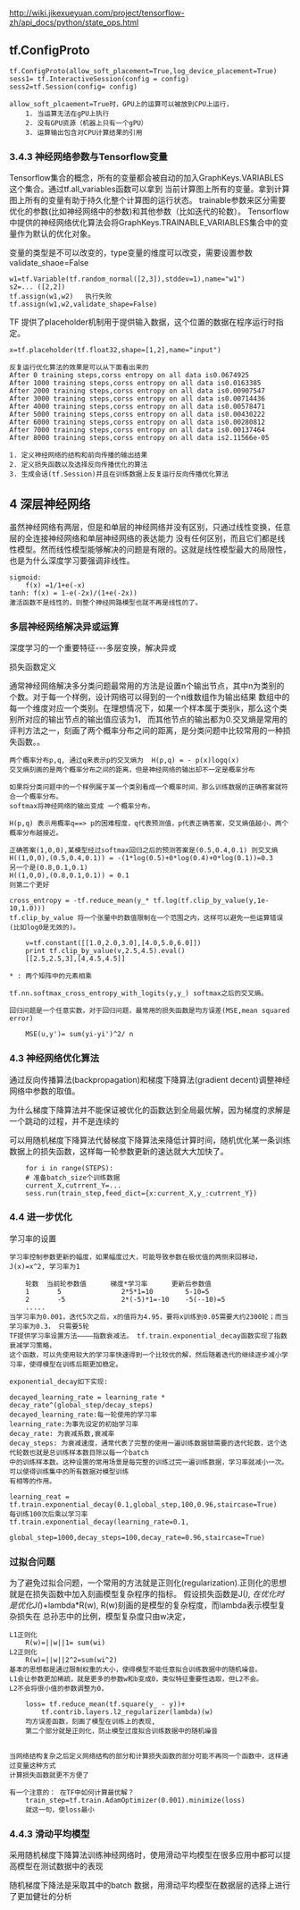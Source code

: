 http://wiki.jikexueyuan.com/project/tensorflow-zh/api_docs/python/state_ops.html

## tf.ConfigProto

    tf.ConfigProto(allow_soft_placement=True,log_device_placement=True)
    sess1= tf.InteractiveSession(config = config)
    sess2=tf.Session(config= config)
    
    allow_soft_plcaement=True时，GPU上的运算可以被放到CPU上运行，
        1. 当运算无法在gPU上执行
        2. 没有GPU资源（机器上只有一个gPU）
        3. 运算输出包含对CPU计算结果的引用
    
### 3.4.3 神经网络参数与Tensorflow变量
Tensorflow集合的概念，所有的变量都会被自动的加入GraphKeys.VARIABLES这个集合。通过tf.all_variables函数可以拿到
当前计算图上所有的变量。拿到计算图上所有的变量有助于持久化整个计算图的运行状态。
trainable参数来区分需要优化的参数(比如神经网络中的参数)和其他参数（比如迭代的轮数）。
Tensorflow中提供的神经网络优化算法会将GraphKeys.TRAINABLE_VARIABLES集合中的变量作为默认的优化对象。

变量的类型是不可以改变的，type变量的维度可以改变，需要设置参数 validate_shaoe=False

    w1=tf.Variable(tf.random_normal([2,3]),stddev=1),name="w1")
    s2=... ([2,2])
    tf.assign(w1,w2)   执行失败
    tf.assign(w1,w2,validate_shape=False)
    
TF 提供了placeholder机制用于提供输入数据，这个位置的数据在程序运行时指定。

    x=tf.placeholder(tf.float32,shape=[1,2],name="input")
    
    反复运行优化算法的效果是可以从下面看出来的
    After 0 training steps,corss entropy on all data is0.0674925
    After 1000 training steps,corss entropy on all data is0.0163385
    After 2000 training steps,corss entropy on all data is0.00907547
    After 3000 training steps,corss entropy on all data is0.00714436
    After 4000 training steps,corss entropy on all data is0.00578471
    After 5000 training steps,corss entropy on all data is0.00430222
    After 6000 training steps,corss entropy on all data is0.00280812
    After 7000 training steps,corss entropy on all data is0.00137464
    After 8000 training steps,corss entropy on all data is2.11566e-05
    
    1. 定义神经网络的结构和前向传播的输出结果
    2. 定义损失函数以及选择反向传播优化的算法
    3. 生成会话(tf.Session)并且在训练数据上反复运行反向传播优化算法
    

## 4 深层神经网络
虽然神经网络有两层，但是和单层的神经网络并没有区别，只通过线性变换，任意层的全连接神经网络和单层神经网络的表达能力
没有任何区别，而且它们都是线性模型。然而线性模型能够解决的问题是有限的。这就是线性模型最大的局限性，
也是为什么深度学习要强调非线性。

    sigmoid:
        f(x) =1/1+e(-x)
    tanh: f(x) = 1-e(-2x)/(1+e(-2x))
    激活函数不是线性的，则整个神经网路模型也就不再是线性的了。
    
    
### 多层神经网络解决异或运算
深度学习的一个重要特征---多层变换，解决异或

损失函数定义

通常神经网络解决多分类问题最常用的方法是设置n个输出节点，其中n为类别的个数。对于每一个样例，设计网络可以得到的一个n维数组作为输出结果
数组中的每一个维度对应一个类别。在理想情况下，如果一个样本属于类别k，那么这个类别所对应的输出节点的输出值应该为1，
而其他节点的输出都为0.交叉熵是常用的评判方法之一，刻画了两个概率分布之间的距离，是分类问题中比较常用的一种损失函数。。

    两个概率分布p,q, 通过q来表示p的交叉熵为  H(p,q) = - p(x)logq(x)
    交叉熵刻画的是两个概率分布之间的距离，但是神经网络的输出却不一定是概率分布
    
    如果将分类问题中的一个样例属于某一个类别看成一个概率时间，那么训练数据的正确答案就符合一个概率分布。
    softmax将神经网络的输出变成 一个概率分布，
    
    H(p,q) 表示用概率q==> p的困难程度，q代表预测值，p代表正确答案，交叉熵值越小，两个概率分布越接近。
    
    正确答案(1,0,0),某模型经过softmax回归之后的预测答案是(0.5,0.4,0.1) 则交叉熵
    H((1,0,0),(0.5,0.4,0.1)) = -(1*log(0.5)+0*log(0.4)+0*log(0.1))=0.3
    另一个是(0.8,0.1,0.1)
    H((1,0,0),(0.8,0.1,0.1)) = 0.1
    则第二个更好
    
    cross_entropy = -tf.reduce_mean(y_* tf.log(tf.clip_by_value(y,1e-10,1.0)))
    tf.clip_by_value 将一个张量中的数值限制在一个范围之内，这样可以避免一些运算错误(比如log0是无效的)。
    
        v=tf.constant([[1.0,2.0,3.0],[4.0,5.0,6.0]])
        print tf.clip_by_value(v,2.5,4.5).eval()
        [[2.5,2.5,3],[4,4.5,4.5]]
        
    * : 两个矩阵中的元素相乘
    
    tf.nn.softmax_cross_entropy_with_logits(y,y_) softmax之后的交叉熵。
    
    回归问题是一个任意实数，对于回归问题，最常用的损失函数是均方误差(MSE,mean squared error)
    
        MSE(u,y')= sum(yi-yi')^2/ n
        
    
    
### 4.3 神经网络优化算法
通过反向传播算法(backpropagation)和梯度下降算法(gradient decent)调整神经网络中参数的取值。

为什么梯度下降算法并不能保证被优化的函数达到全局最优解，因为梯度的求解是一个跳动的过程，并不是连续的

可以用随机梯度下降算法代替梯度下降算法来降低计算时间，随机优化某一条训练数据上的损失函数，这样每一轮参数更新的速达就大大加快了。

        for i in range(STEPS):
        # 准备batch_size个训练数据
        current_X,cutrrent_Y=...
        sess.run(train_step,feed_dict={x:current_X,y_:cutrrent_Y})


### 4.4 进一步优化
学习率的设置

    学习率控制参数更新的幅度，如果幅度过大，可能导致参数在极优值的两侧来回移动，
    J(x)=x^2, 学习率为1
    
        轮数  当前轮参数值      梯度*学习率      更新后参数值
        1       5               2*5*1=10        5-10=5
        2       -5              2*(-5)*1=-10    -5(--10)=5
        .....
    当学习率为0.001，迭代5次之后，x的值将为4.95，要将x训练到0.05需要大约2300轮；而当学习率为0.3， 只需要5轮
    TF提供学习率设置方法————指数衰减法。 tf.train.exponential_decay函数实现了指数衰减学习策略，
    这个函数，可以先使用较大的学习率快速得到一个比较优的解，然后随着迭代的继续逐步减小学习率，使得模型在训练后期更加稳定。
    
    exponential_decay如下实现:
    
    decayed_learning_rate = learning_rate * decay_rate^(global_step/decay_steps)
    decayed_learning_rate:每一轮使用的学习率
    learning_rate:为事先设定的初始学习率
    decay_rate: 为衰减系数,衰减率
    decay_steps: 为衰减速度，通常代表了完整的使用一遍训练数据锁需要的迭代轮数，这个迭代轮数也就是总训练样本数目除以每一个batch
    中的训练样本数。这种设置的常用场景是每完整的训练过完一遍训练数据，学习率就减小一次。可以使得训练集中的所有数据对模型训练
    有相等的作用。
    
    learning_reat = tf.train.exponential_decay(0.1,global_step,100,0.96,staircase=True)
    每训练100次后乘以学习率
    tf.train.exponential_decay(learning_rate=0.1,
                           global_step=1000,decay_steps=100,decay_rate=0.96,staircase=True)
    
### 过拟合问题
为了避免过拟合问题，一个常用的方法就是正则化(regularization).正则化的思想就是在损失函数中加入刻画模型复杂程序的指标。
假设损失函数是J(*), 在优化时是优化J(*)+lambda*R(w), R(w)刻画的是模型的复杂程度，而lambda表示模型复杂损失在
总孙志中的比例，模型复杂度只由w决定，

    L1正则化
        R(w)=||w||1= sum(wi)
    L2正则化
        R(w)=||w||2^2=sum(wi^2)
    基本的思想都是通过限制权重的大小，使得模型不能任意拟合训练数据中的随机噪音。
    L1会让参数更加稀疏，就是更多的参数w和b变成0，类似特征重要性选取，但L2不会。
    L2不会将很小值的参数调整为0，
    
        loss= tf.reduce_mean(tf.square(y_ - y))+
            tf.contrib.layers.l2_regularizer(lambda)(w)
        均方误差函数，刻画了模型在训练上的表现,
        第二个部分就是正则化，防止模型过度拟合训练数据中的随机噪音
        
    
    当网络结构复杂之后定义网络结构的部分和计算损失函数的部分可能不再同一个函数中，这样通过变量这种方式
    计算损失函数就更不方便了
    
    有一个注意的： 在TF中如何计算最优解？
        train_step=tf.train.AdamOptimizer(0.001).minimize(loss)
        就这一句，使loss最小
        

### 4.4.3 滑动平均模型
采用随机梯度下降算法训练神经网络时，使用滑动平均模型在很多应用中都可以提高模型在测试数据中的表现

随机梯度下降法是采取其中的batch 数据，用滑动平均模型在数据层的选择上进行了更加健壮的分析

        
    






















